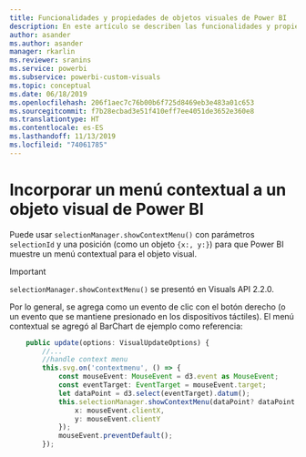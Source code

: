 ```yaml
---
title: Funcionalidades y propiedades de objetos visuales de Power BI
description: En este artículo se describen las funcionalidades y propiedades de los objetos visuales de Power BI.
author: asander
ms.author: asander
manager: rkarlin
ms.reviewer: sranins
ms.service: powerbi
ms.subservice: powerbi-custom-visuals
ms.topic: conceptual
ms.date: 06/18/2019
ms.openlocfilehash: 206f1aec7c76b00b6f725d8469eb3e483a01c653
ms.sourcegitcommit: f7b28ecbad3e51f410eff7ee4051de3652e360e8
ms.translationtype: HT
ms.contentlocale: es-ES
ms.lasthandoff: 11/13/2019
ms.locfileid: "74061785"
---
```

# <a name="add-context-menu-to-power-bi-visual"></a>Incorporar un menú contextual a un objeto visual de Power BI

Puede usar `selectionManager.showContextMenu()` con parámetros `selectionId` y una posición (como un objeto `{x:, y:}`) para que Power BI muestre un menú contextual para el objeto visual.

> [!IMPORTANT]
> `selectionManager.showContextMenu()` se presentó en Visuals API 2.2.0.

Por lo general, se agrega como un evento de clic con el botón derecho (o un evento que se mantiene presionado en los dispositivos táctiles). El menú contextual se agregó al BarChart de ejemplo como referencia:

```typescript
    public update(options: VisualUpdateOptions) {
        //...
        //handle context menu
        this.svg.on('contextmenu', () => {
            const mouseEvent: MouseEvent = d3.event as MouseEvent;
            const eventTarget: EventTarget = mouseEvent.target;
            let dataPoint = d3.select(eventTarget).datum();
            this.selectionManager.showContextMenu(dataPoint? dataPoint.selectionId : {}, {
                x: mouseEvent.clientX,
                y: mouseEvent.clientY
            });
            mouseEvent.preventDefault();
        });
```

